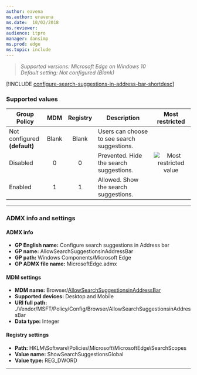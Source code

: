 ```yaml
---
author: eavena
ms.author: eravena
ms.date:  10/02/2018
ms.reviewer: 
audience: itpromanager: dansimp
ms.prod: edge
ms.topic: include
---
```


<!-- ## Configure search suggestions in Address bar -->
>*Supported versions: Microsoft Edge on Windows 10*<br>
>*Default setting:  Not configured (Blank)*

[!INCLUDE [configure-search-suggestions-in-address-bar-shortdesc](../shortdesc/configure-search-suggestions-in-address-bar-shortdesc.md)] 

### Supported values

|          Group Policy           |  MDM  | Registry |                 Description                 |                 Most restricted                  |
|---------------------------------|:-----:|:--------:|---------------------------------------------|:------------------------------------------------:|
| Not configured<br>**(default)** | Blank |  Blank   | Users can choose to see search suggestions. |                                                  |
|            Disabled             |   0   |    0     |   Prevented. Hide the search suggestions.   | ![Most restricted value](../images/check-gn.png) |
|             Enabled             |   1   |    1     |    Allowed. Show the search suggestions.    |                                                  |

---

### ADMX info and settings
#### ADMX info
- **GP English name:** Configure search suggestions in Address bar
- **GP name:** AllowSearchSuggestionsinAddressBar
- **GP path:** Windows Components/Microsoft Edge
- **GP ADMX file name:** MicrosoftEdge.admx

#### MDM settings
- **MDM name:** Browser/[AllowSearchSuggestionsinAddressBar](/windows/client-management/mdm/policy-csp-browser#browser-allowsearchsuggestionsinaddressbar)
- **Supported devices:** Desktop and Mobile
- **URI full path:** ./Vendor/MSFT/Policy/Config/Browser/AllowSearchSuggestionsinAddressBar
- **Data type:** Integer

#### Registry settings
- **Path:** HKLM\\Software\\Policies\\Microsoft\\MicrosoftEdge\\SearchScopes
- **Value name:** ShowSearchSuggestionsGlobal
- **Value type:** REG_DWORD

<hr>